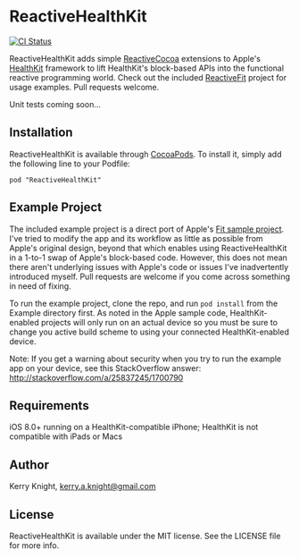 ReactiveHealthKit
=================

[![CI Status](http://img.shields.io/travis/kerryknight/ReactiveHealthKit.svg?style=flat)](https://travis-ci.org/kerryknight/ReactiveHealthKit)



ReactiveHealthKit adds simple [ReactiveCocoa](http://reactivecocoa.io/) extensions to Apple's [HealthKit](https://developer.apple.com/library/ios/documentation/HealthKit/Reference/HealthKit_Framework/index.html) framework to lift HealthKit's block-based APIs into the functional reactive programming world.  Check out the included [ReactiveFit](https://github.com/kerryknight/ReactiveHealthKit/tree/master/Example) project for usage examples. Pull requests welcome.

Unit tests coming soon...

## Installation

ReactiveHealthKit is available through [CocoaPods](http://cocoapods.org). To install
it, simply add the following line to your Podfile:

    pod "ReactiveHealthKit"

## Example Project 

The included example project is a direct port of Apple's [Fit sample project](https://developer.apple.com/library/ios/samplecode/Fit/Introduction/Intro.html). I've tried to modify the app and its workflow as little as possible from Apple's original design, beyond that which enables using ReactiveHealthKit in a 1-to-1 swap of Apple's block-based code.  However, this does not mean there aren't underlying issues with Apple's code or issues I've inadvertently introduced myself.  Pull requests are welcome if you come across something in need of fixing. 

To run the example project, clone the repo, and run `pod install` from the Example directory first. As noted in the Apple sample code, HealthKit-enabled projects will only run on an actual device so you must be sure to change you active build scheme to using your connected HealthKit-enabled device.

Note: If you get a warning about security when you try to run the example app on your device, see this StackOverflow answer: http://stackoverflow.com/a/25837245/1700790

## Requirements

iOS 8.0+ running on a HealthKit-compatible iPhone; HealthKit is not compatible with iPads or Macs 

## Author

Kerry Knight, kerry.a.knight@gmail.com

## License

ReactiveHealthKit is available under the MIT license. See the LICENSE file for more info.
